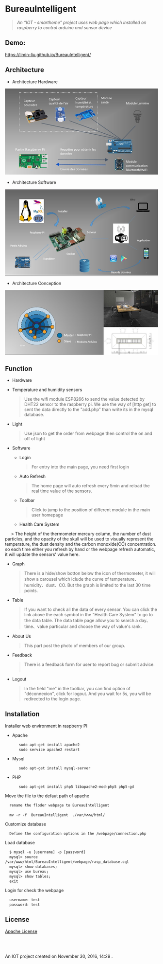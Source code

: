 BureauIntelligent
==========

>_An “IOT - smarthome” project uses web page which installed on raspberry to control arduino and sensor device_ 
   


 
Demo:
-------

https://limin-liu.github.io/BureauIntelligent/


Architecture
---------

* Architecture Hardware 
 
![Architecture hardware](https://github.com/limin-liu/BureauIntelligent/blob/master/Architecture%20hardware.jpg "Architecture hardware")

* Architecture Software 

![Architecture software](https://github.com/limin-liu/BureauIntelligent/blob/master/Architecture%20software.jpg "Architecture software")

* Architecture Conception 

![Architecture Conception](https://github.com/limin-liu/BureauIntelligent/blob/master/Architecture%20constitution.jpg "Architecture Conception")

Function
--------
* Hardware

 * Temperature and humidity sensors
 
      > Use the wifi module ESP8266 to send the value detected by DHT22 sensor to the raspberry pi. We use the way of [http get] to      sent the data directly to the "add.php" than write its in the mysql database.
      
 * Light
 
      > Use json to get the order from webpage then control the on and off of light

* Software
  
  * Login
  
      > For entry into the main page, you need first login
      
  * Auto Refresh
  
      > The home page will auto refresh every 5min and reload the real time value of the sensors.
       
  * Toolbar
  
      > Click to jump to the position of different module in the main user homepage
      
  * Health Care System   
  
      > The height of the thermometer mercury column, the number of dust particles, and the opacity of the skull will be used to visually represent the temperature, the dust density and the carbon monoxide(CO) concentration. so each time either you refresh by hand or the webpage refresh automatic, it will update the sensors' value here. 
       
  * Graph 
  
      > There is a hide/show botton below the icon of thermometer, it will show a carousel which iclude the curve of temperature、 humidity、dust、CO. But the graph is limited to the last 30 time points.
     
  * Table
  
      > If you want to check all the data of every sensor. You can click the link above the each symbol in the "Health Care System" to go to the data table. The data table page allow you to search a day、time、value particular and choose the way of value's rank. 
   
  * About Us
  
      > This part post the photo of members of our group.
      
  * Feedback
  
      > There is a feedback form for user to report bug or submit advice.
    
  * Logout
  
      > In the field "me" in the toolbar, you can find option of "déconnexion", click for logout. And you wait for 5s, you will be redirected to the login page.
 
 
 
Installation   
-------------

Installer web environment in raspberry PI

* Apache

         sudo apt-get install apache2
         sudo service apache2 restart
      
* Mysql

         sudo apt-get install mysql-server
      
* PHP

         sudo apt-get install php5 libapache2-mod-php5 php5-gd
  
  
    
Move the file to the defaut path of apache

      rename the floder webpage to BureauIntelligent
      
      mv -r -f  BureauIntelligent  ./var/www/html/


Customize database
      
      Define the configuration options in the /webpage/connection.php
      
Load database

      $ mysql -u [username] -p [password]
      mysql> source /var/www/html/BureauIntelligent/webpage/rasp_database.sql
      mysql> show databases; 
      mysql> use bureau;
      mysql> show tables;
      exit
              
Login for check the webpage

      username: test
      password: test

License
--------
[Apache License](https://github.com/limin-liu/BureauIntelligent/blob/master/LICENSE) 



 </br></br></br> 
An IOT project created on November 30, 2016, 14:29 .
